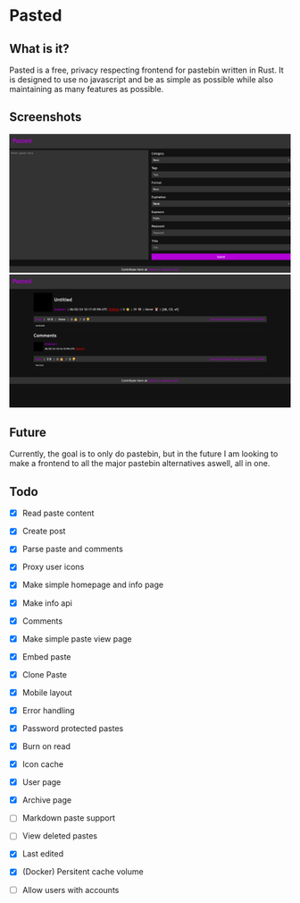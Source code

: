 # Pasted

## What is it?

Pasted is a free, privacy respecting frontend for pastebin written in Rust. It is designed to use no javascript and be as simple as possible while also maintaining as many features as possible.

## Screenshots
![Home](imgs/home.png)
![Paste](imgs/paste.png)

## Future

Currently, the goal is to only do pastebin, but in the future I am looking to make a frontend to all the major pastebin alternatives aswell, all in one.

## Todo

- [x] Read paste content
- [x] Create post
- [x] Parse paste and comments
- [x] Proxy user icons
- [x] Make simple homepage and info page
- [x] Make info api
- [x] Comments
- [x] Make simple paste view page
- [x] Embed paste
- [x] Clone Paste
- [x] Mobile layout
- [x] Error handling
- [x] Password protected pastes
- [x] Burn on read
- [x] Icon cache
- [x] User page
- [x] Archive page
- [ ] Markdown paste support
- [ ] View deleted pastes
- [x] Last edited
- [x] (Docker) Persitent cache volume
- [ ] Allow users with accounts

